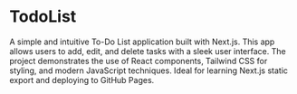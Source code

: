 # TodoList
A simple and intuitive To-Do List application built with Next.js. This app allows users to add, edit, and delete tasks with a sleek user interface. The project demonstrates the use of React components, Tailwind CSS for styling, and modern JavaScript techniques. Ideal for learning Next.js static export and deploying to GitHub Pages.

